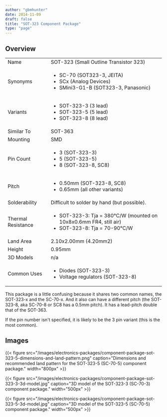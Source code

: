 ```yaml
---
author: "gbmhunter"
date: 2014-11-09
draft: false
title: "SOT-323 Component Package"
type: "page"
---
```


## Overview

<table>
<tbody >
<tr >
<td >Name</td>
<td >SOT-323 (Small Outline Transistor 323)
</td>
</tr>
<tr >

<td >Synonyms
</td>

<td >
<ul>
<li>SC-70 (SOT323-3, JEITA)</li>
<li>SCx (Analog Devices)</li>
<li>SMini3-G1-B (SOT323-3, Panasonic)</li>
</ul>

</td>
</tr>
<tr >

<td >Variants
</td>

<td >

<ul>
<li>SOT-323-3 (3 lead)</li>

<li>SOT-323-5 (5 lead)</li>

<li>SOT-323-8 (8 lead)</li>
</ul>

</td>
</tr>
<tr >

<td >Similar To
</td>

<td >SOT-363
</td>
</tr>
<tr >

<td >Mounting
</td>

<td >SMD
</td>
</tr>
<tr >

<td >Pin Count
</td>

<td >
<ul>
<li>3 (SOT-323-3)</li>

<li>5 (SOT-323-5)</li>

<li>8 (SOT-323-8, SC8)</li>
</ul>
</td>
</tr>
<tr >

<td >Pitch
</td>

<td >

<ul>
<li>0.50mm (SOT-323-8, SC8)</li>

<li>0.65mm (all other variants)</li>
</ul>

</td>
</tr>
<tr >

<td >Solderability
</td>

<td >Difficult to solder by hand (but possible).
</td>
</tr>
<tr >

<td >Thermal Resistance
</td>

<td >
<ul>
<li>SOT-323-3: Tja = 380°C/W (mounted on 10x8x0.6mm FR4, still air)</li>

<li>SOT-323-8: Tja = 70-90°C/W</li>
</ul>

</td>
</tr>
<tr >

<td >Land Area
</td>

<td >2.10x2.00mm (4.20mm2)
</td>
</tr>
<tr >

<td >Height
</td>

<td >0.95mm
</td>
</tr>
<tr >

<td >3D Models
</td>

<td >n/a
</td>
</tr>
<tr >

<td >Common Uses
</td>

<td >
<ul>
<li>Diodes (SOT-323-3)</li>

<li>Voltage regulators (SOT-323-8)</li>
</ul>

</td>
</tr>
</tbody>
</table>

This package is a little confusing because it shares two common names, the SOT-323-x and the SC-70-x. And it also can have a different pitch (the SOT-323-8, aka SC-70-8 or SC8 has a 0.5mm pitch). It has a lead-pitch double that of the SOT-363.

If the pin number isn't specified, it is likely to be the 3 pin variant (this is the most common).

## Images

{{< figure src="/images/electronics-packages/component-package-sot-323-5-dimensions-and-land-pattern.png" caption="Dimensions and recommended land pattern for the SOT-323-5 (SC-70-5) component package."  width="800px" >}}

{{< figure src="/images/electronics-packages/component-package-sot-323-3-3d-model.jpg" caption="3D model of the SOT-323-3 (SC-70-3) component package."  width="500px" >}}

{{< figure src="/images/electronics-packages/component-package-sot-323-5-3d-model.jpg" caption="3D model of the SOT-323-5 (SC-70-5) component package."  width="500px" >}}
